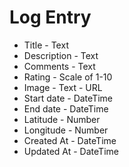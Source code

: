 # Log Entry

* Title - Text
* Description - Text
* Comments - Text
* Rating - Scale of 1-10
* Image - Text - URL
* Start date - DateTime
* End date - DateTime
* Latitude - Number
* Longitude - Number
* Created At - DateTime
* Updated At - DateTime